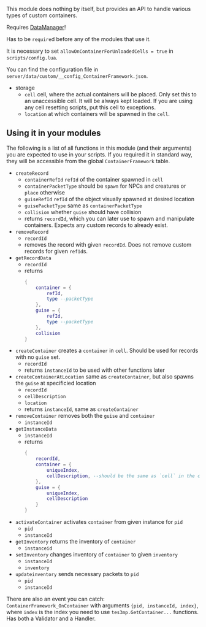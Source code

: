 This module does nothing by itself, but provides an API to handle various types of custom containers.

Requires [DataManager](https://github.com/tes3mp-scripts/DataManager)!

Has to be `require`d before any of the modules that use it.

It is necessary to set `allowOnContainerForUnloadedCells = true` in `scripts/config.lua`.

You can find the configuration file in `server/data/custom/__config_ContainerFramework.json`.
* storage
  * `cell` cell, where the actual containers will be placed. Only set this to an unaccessible cell. It will be always kept loaded. If you are using any cell resetting scripts, put this cell to exceptions.
  * `location` at which containers will be spawned in the `cell`.

Using it in your modules
---
The following is a list of all functions in this module (and their arguments) you are expected to use in your scripts. If you required it in standard way, they will be accessible from the global `ContainerFramework` table.
* `createRecord`
  * `containerRefId` `refId` of the container spawned in `cell`
  * `containerPacketType` should be `spawn` for NPCs and creatures or `place` otherwise
  * `guiseRefId` `refId` of the object visually spawned at desired location
  * `guisePacketType` same as `containerPacketType`
  * `collision` whether `guise` should have collision
  *  returns `recordId`, which you can later use to spawn and manipulate containers. Expects any custom records to already exist.
* `removeRecord`
  * `recordId`
  * removes the record with given `recordId`. Does not remove custom records for given `refId`s.
* `getRecordData` 
  * `recordId`
  * returns
    ```Lua
    {
        container = {
            refId,
            type --packetType
        },
        guise = {
            refId,
            type --packetType
        },
        collision
    }
    ```
* `createContainer` creates a `container` in `cell`. Should be used for records with no `guise` set.
  * `recordId`
  * returns `instanceId` to be used with other functions later
* `createContainerAtLocation` same as `createContainer`, but also spawns the `guise` at specificied location
  * `recordId`
  * `cellDescription`
  * `location`
  * returns `instanceId`, same as `createContainer`
* `removeContainer` removes both the `guise` and `container`
  * `instanceId`
* `getInstanceData`
  * `instanceId`
  * returns
    ```Lua
    {
        recordId,
        container = {
            uniqueIndex,
            cellDescription, --should be the same as `cell` in the config file, unless changed
        },
        guise = {
            uniqueIndex,
            cellDescription
        }
    }
    ```
* `activateContainer` activates `container` from given instance for `pid`
  * `pid`
  * `instanceId`
* `getInventory` returns the inventory of `container`
  * `instanceid`
* `setInventory` changes inventory of `container` to given `inventory`
  * `instanceId`
  * `inventory`
* `updateinventory` sends necessary packets to `pid`
  * `pid`
  * `instanceId`

There are also an event you can catch:  
`ContainerFramework_OnContainer` with arguments `{pid, instanceId, index}`, where `index` is the index you need to use `tes3mp.GetContainer...` functions.  
Has both a Validator and a Handler.